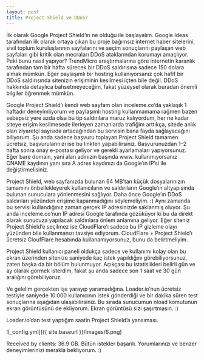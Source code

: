 ```yaml
---
layout: post
title: Project Shield ve DDoS?
---
```



İlk olarak Google Project Shield’ın ne olduğu ile başlayalım. Google Ideas tarafından ilk olarak ortaya çıkan bu proje bağımsız internet haber sitelerini, sivil toplum kuruluşlarının sayfalarını ve seçim sonuçlarını paylaşan web sayfaları gibi kritik olan mecraları DDoS ataklarından korumayı amaçlıyor. Peki bunu nasıl yapıyor?
TrendMicro araştırmalarına göre internetin karanlık tarafından tam bir hafta sürecek bir DDoS saldırısına sadece 150 dolara almak mümkün. Eğer paylaşımlı bir hosting kullanıyorsanız çok hafif bir DDoS saldırısında sitenizin erişiminin kesilmesi içten bile değil. DDoS hakkında detaylıca bahsetmeyeceğim, fakat yüzeysel olarak buradan önemli bilgiler öğrenmek mümkün.

Google Project Shield’ı kendi web sayfam olan inceleme.co’da yaklaşık 1 haftadır deneyimliyorum ve paylaşımlı hosting kullanmamama rağmen bazen sebepsiz yere azda olsa bu tip saldırılara maruz kalıyordum, her ne kadar siteye erişim kesilmesede ilerleyen zamanlarda trafiğim arttıkça, sitede anlık olan ziyaretçi sayısıda artacağından bu servisin bana fayda sağlayacağını biliyorum.
Şu anda sadece başvuru toplayan Project Shield tamamen ücretsiz, başvurularınızı ise bu linkten yapabilirsiniz. Başvurunuzdan 1–2 hafta sonra onay e-postası geliyor ve gerekli ayarlamaları yapıyorsunuz. Eğer bare domain, yani alan adınızın başında www. kullanmıyorsanız CNAME kaydının yanı sıra A adres kaydınızı da Google’ın IP’si ile değiştirmelisiniz.

Project Shield, web sayfanızda bulunan 64 MB’tan küçük dosyalarınızın tamamını önbellekleyerek kullanıcıların ve saldırıların Google’ın altyapısında bulunan sunuculara yönlenmesini sağlıyor. Daha önce Google’ın DDoS saldırıları yüzünden erişime kapanmadığını söylemeliyim. :)
Aynı zamanda bu servisi kullandığınız zaman gerçek IP adresinizde saklanmış oluyor. Şu anda inceleme.co’nun IP adresi Google tarafında gözüküyor ki bu da direkt olarak sunucuza yapılacak saldırılara önlem anlamına geliyor. Eğer siteniz Project Shield’e seçilmez ise CloudFlare’ı sadece bu IP gizleme olayı yüzünden bile kullanmanızı tavsiye ediyorum. CloudFlare + Project Shield’ı ücretsiz CloufFlare hesabında kullanamıyorsunuz, bunu da belirtmeliyim.

Project Shield kullanıcı paneli oldukça sadece ve kullanımı kolay olan bu ekran üzerinden sitenize saniyede kaç istek yapıldığını görebiliyorsunuz, zaten başka da bir bölüm bulunmuyor. Açıkçası bu istatislikleri belirli gün ve ay olarak görmek isterdim, fakat şu anda sadece son 1 saat ve 30 gün aralığını görebiliyoruz.

Ve gelelim gerçekten işe yarayıp yaramadığına. Loader.io’nun ücretsiz testiyle saniyede 10.000 kullanıcının istek gönderdiği ve bir dakika süren test sonuçlarına aşağıdan ulaşabilirsiniz. Bu sırada sunucumun nload komutunun ekran görüntüsünü de ekliyorum. Ekran görüntüsü sizi şaşırtmasın. :)

Loader.io’dan test yaptığım saatin Project Shield’a yansıması.

![_config.yml]({{ site.baseurl }}/images/6.png)

Received by clients: 36.9 GB. Bütün istekler başarılı.
Yorumlarınızı ve benzer deneyimlerinizi merakla bekliyorum. :)
